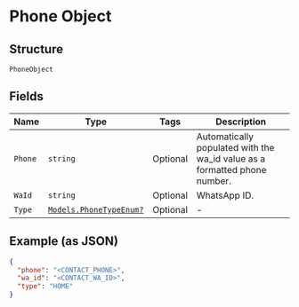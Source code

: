 
# Phone Object

## Structure

`PhoneObject`

## Fields

| Name | Type | Tags | Description |
|  --- | --- | --- | --- |
| `Phone` | `string` | Optional | Automatically populated with the wa_id value as a formatted phone number. |
| `WaId` | `string` | Optional | WhatsApp ID. |
| `Type` | [`Models.PhoneTypeEnum?`](../../doc/models/phone-type-enum.md) | Optional | - |

## Example (as JSON)

```json
{
  "phone": "<CONTACT_PHONE>",
  "wa_id": "<CONTACT_WA_ID>",
  "type": "HOME"
}
```

